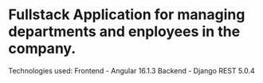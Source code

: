 # Fullstack Application for managing departments and enployees in the company.

Technologies used:
Frontend - Angular 16.1.3
Backend - Django REST 5.0.4

